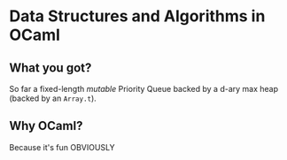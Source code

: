 # Data Structures and Algorithms in OCaml

## What you got?

So far a fixed-length *mutable* Priority Queue backed by a d-ary max heap (backed by an `Array.t`).

## Why OCaml?

Because it's fun OBVIOUSLY
